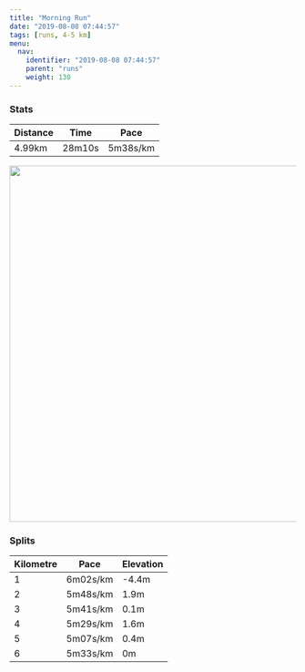 ```yaml
---
title: "Morning Run"
date: "2019-08-08 07:44:57"
tags: [runs, 4-5 km]
menu:
  nav:
    identifier: "2019-08-08 07:44:57"
    parent: "runs"
    weight: 130
---
```


### Stats

| Distance | Time | Pace |
|----------|------|------|
|4.99km|28m10s|5m38s/km|

<img src='https://maps.googleapis.com/maps/api/staticmap?maptype=terrain&path=enc:qqjeI|yyLZv@fAvBhAfB\XZ^r@b@FJPBHKXEX?XHV?PHt@t@T\J^dAjCf@|@LVl@x@ZXjAxAZ~@NRPt@PZVv@P^`AjC|AxFVfBh@zBPjAXvAPzAXbBNbB|@hGH~@l@zEFpAHl@Fr@AJEBODC?EMGk@GkAFHBJTfBBn@L~@?x@Dv@E|CDj@BnAClEI~C?z@BlAClCBpD_@tECnAHvACVELEf@A]Hw@CqADu@?a@Ds@Aa@PsAAo@DaBEsB?oBFoBCwABwCCUB_APqA@c@GuD@k@WuCCaA_@iDA_ASaA}@mGKcAKU_@GY_@Uk@{@iCs@oAq@_BIk@QgBGyBCwBSyAWcAcAiD_CuFs@iAk@i@YQyAc@iAm@YSWWa@u@KAi@\K@IG}@wBiBeE[}@k@uBg@uAOi@&key=AIzaSyBPVQ_iynBzLujdhfLzy8Z-5zczbktE55k&size=800x800&scale=2&markers=color:yellow|label:S|53.47113,-2.26735&markers=color:green|label:F|53.47124,-2.2675200000000015' width='625' />

### Splits

| Kilometre | Pace | Elevation |
|------|------|-----------|
|1|6m02s/km|-4.4m|
|2|5m48s/km|1.9m|
|3|5m41s/km|0.1m|
|4|5m29s/km|1.6m|
|5|5m07s/km|0.4m|
|6|5m33s/km|0m|
